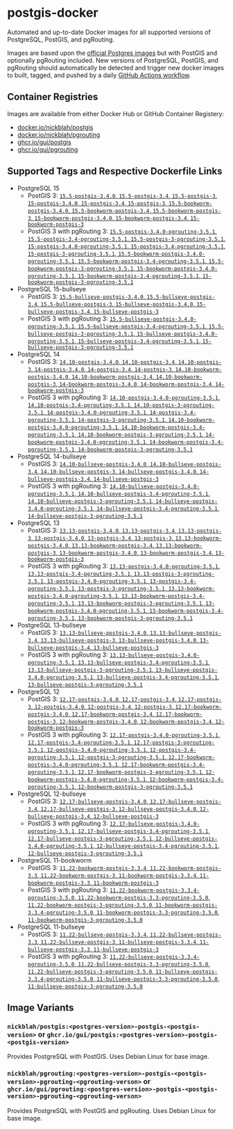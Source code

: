 # postgis-docker

Automated and up-to-date Docker images for all supported versions of PostgreSQL, PostGIS, and pgRouting.

Images are based upon the [official Postgres images](https://hub.docker.com/_/postgres) but with PostGIS and optionally pgRouting included. New versions of PostgreSQL, PostGIS, and pgRouting should automatically be detected and trigger new docker images to built, tagged, and pushed by a daily [GitHub Actions workflow](https://github.com/GUI/postgis-docker/blob/main/.github/workflows/main.yml).

## Container Registries

Images are available from either Docker Hub or GitHub Container Registery:

- [docker.io/nickblah/postgis](https://hub.docker.com/r/nickblah/postgis)
- [docker.io/nickblah/pgrouting](https://hub.docker.com/r/nickblah/pgrouting)
- [ghcr.io/gui/postgis](https://github.com/users/GUI/packages/container/package/postgis)
- [ghcr.io/gui/pgrouting](https://github.com/users/GUI/packages/container/package/pgrouting)

## Supported Tags and Respective Dockerfile Links

- PostgreSQL 15
  - PostGIS 3: [`15.5-postgis-3.4.0`, `15.5-postgis-3.4`, `15.5-postgis-3`, `15-postgis-3.4.0`, `15-postgis-3.4`, `15-postgis-3`, `15.5-bookworm-postgis-3.4.0`, `15.5-bookworm-postgis-3.4`, `15.5-bookworm-postgis-3`, `15-bookworm-postgis-3.4.0`, `15-bookworm-postgis-3.4`, `15-bookworm-postgis-3`](https://github.com/GUI/variant-docker/blob/main/15/bookworm/postgis-3/Dockerfile)
  - PostGIS 3 with pgRouting 3: [`15.5-postgis-3.4.0-pgrouting-3.5.1`, `15.5-postgis-3.4-pgrouting-3.5.1`, `15.5-postgis-3-pgrouting-3.5.1`, `15-postgis-3.4.0-pgrouting-3.5.1`, `15-postgis-3.4-pgrouting-3.5.1`, `15-postgis-3-pgrouting-3.5.1`, `15.5-bookworm-postgis-3.4.0-pgrouting-3.5.1`, `15.5-bookworm-postgis-3.4-pgrouting-3.5.1`, `15.5-bookworm-postgis-3-pgrouting-3.5.1`, `15-bookworm-postgis-3.4.0-pgrouting-3.5.1`, `15-bookworm-postgis-3.4-pgrouting-3.5.1`, `15-bookworm-postgis-3-pgrouting-3.5.1`](https://github.com/GUI/variant-docker/blob/main/15/bookworm/postgis-3-pgrouting-3/Dockerfile)
- PostgreSQL 15-bullseye
  - PostGIS 3: [`15.5-bullseye-postgis-3.4.0`, `15.5-bullseye-postgis-3.4`, `15.5-bullseye-postgis-3`, `15-bullseye-postgis-3.4.0`, `15-bullseye-postgis-3.4`, `15-bullseye-postgis-3`](https://github.com/GUI/variant-docker/blob/main/15/bullseye/postgis-3/Dockerfile)
  - PostGIS 3 with pgRouting 3: [`15.5-bullseye-postgis-3.4.0-pgrouting-3.5.1`, `15.5-bullseye-postgis-3.4-pgrouting-3.5.1`, `15.5-bullseye-postgis-3-pgrouting-3.5.1`, `15-bullseye-postgis-3.4.0-pgrouting-3.5.1`, `15-bullseye-postgis-3.4-pgrouting-3.5.1`, `15-bullseye-postgis-3-pgrouting-3.5.1`](https://github.com/GUI/variant-docker/blob/main/15/bullseye/postgis-3-pgrouting-3/Dockerfile)
- PostgreSQL 14
  - PostGIS 3: [`14.10-postgis-3.4.0`, `14.10-postgis-3.4`, `14.10-postgis-3`, `14-postgis-3.4.0`, `14-postgis-3.4`, `14-postgis-3`, `14.10-bookworm-postgis-3.4.0`, `14.10-bookworm-postgis-3.4`, `14.10-bookworm-postgis-3`, `14-bookworm-postgis-3.4.0`, `14-bookworm-postgis-3.4`, `14-bookworm-postgis-3`](https://github.com/GUI/variant-docker/blob/main/14/bookworm/postgis-3/Dockerfile)
  - PostGIS 3 with pgRouting 3: [`14.10-postgis-3.4.0-pgrouting-3.5.1`, `14.10-postgis-3.4-pgrouting-3.5.1`, `14.10-postgis-3-pgrouting-3.5.1`, `14-postgis-3.4.0-pgrouting-3.5.1`, `14-postgis-3.4-pgrouting-3.5.1`, `14-postgis-3-pgrouting-3.5.1`, `14.10-bookworm-postgis-3.4.0-pgrouting-3.5.1`, `14.10-bookworm-postgis-3.4-pgrouting-3.5.1`, `14.10-bookworm-postgis-3-pgrouting-3.5.1`, `14-bookworm-postgis-3.4.0-pgrouting-3.5.1`, `14-bookworm-postgis-3.4-pgrouting-3.5.1`, `14-bookworm-postgis-3-pgrouting-3.5.1`](https://github.com/GUI/variant-docker/blob/main/14/bookworm/postgis-3-pgrouting-3/Dockerfile)
- PostgreSQL 14-bullseye
  - PostGIS 3: [`14.10-bullseye-postgis-3.4.0`, `14.10-bullseye-postgis-3.4`, `14.10-bullseye-postgis-3`, `14-bullseye-postgis-3.4.0`, `14-bullseye-postgis-3.4`, `14-bullseye-postgis-3`](https://github.com/GUI/variant-docker/blob/main/14/bullseye/postgis-3/Dockerfile)
  - PostGIS 3 with pgRouting 3: [`14.10-bullseye-postgis-3.4.0-pgrouting-3.5.1`, `14.10-bullseye-postgis-3.4-pgrouting-3.5.1`, `14.10-bullseye-postgis-3-pgrouting-3.5.1`, `14-bullseye-postgis-3.4.0-pgrouting-3.5.1`, `14-bullseye-postgis-3.4-pgrouting-3.5.1`, `14-bullseye-postgis-3-pgrouting-3.5.1`](https://github.com/GUI/variant-docker/blob/main/14/bullseye/postgis-3-pgrouting-3/Dockerfile)
- PostgreSQL 13
  - PostGIS 3: [`13.13-postgis-3.4.0`, `13.13-postgis-3.4`, `13.13-postgis-3`, `13-postgis-3.4.0`, `13-postgis-3.4`, `13-postgis-3`, `13.13-bookworm-postgis-3.4.0`, `13.13-bookworm-postgis-3.4`, `13.13-bookworm-postgis-3`, `13-bookworm-postgis-3.4.0`, `13-bookworm-postgis-3.4`, `13-bookworm-postgis-3`](https://github.com/GUI/variant-docker/blob/main/13/bookworm/postgis-3/Dockerfile)
  - PostGIS 3 with pgRouting 3: [`13.13-postgis-3.4.0-pgrouting-3.5.1`, `13.13-postgis-3.4-pgrouting-3.5.1`, `13.13-postgis-3-pgrouting-3.5.1`, `13-postgis-3.4.0-pgrouting-3.5.1`, `13-postgis-3.4-pgrouting-3.5.1`, `13-postgis-3-pgrouting-3.5.1`, `13.13-bookworm-postgis-3.4.0-pgrouting-3.5.1`, `13.13-bookworm-postgis-3.4-pgrouting-3.5.1`, `13.13-bookworm-postgis-3-pgrouting-3.5.1`, `13-bookworm-postgis-3.4.0-pgrouting-3.5.1`, `13-bookworm-postgis-3.4-pgrouting-3.5.1`, `13-bookworm-postgis-3-pgrouting-3.5.1`](https://github.com/GUI/variant-docker/blob/main/13/bookworm/postgis-3-pgrouting-3/Dockerfile)
- PostgreSQL 13-bullseye
  - PostGIS 3: [`13.13-bullseye-postgis-3.4.0`, `13.13-bullseye-postgis-3.4`, `13.13-bullseye-postgis-3`, `13-bullseye-postgis-3.4.0`, `13-bullseye-postgis-3.4`, `13-bullseye-postgis-3`](https://github.com/GUI/variant-docker/blob/main/13/bullseye/postgis-3/Dockerfile)
  - PostGIS 3 with pgRouting 3: [`13.13-bullseye-postgis-3.4.0-pgrouting-3.5.1`, `13.13-bullseye-postgis-3.4-pgrouting-3.5.1`, `13.13-bullseye-postgis-3-pgrouting-3.5.1`, `13-bullseye-postgis-3.4.0-pgrouting-3.5.1`, `13-bullseye-postgis-3.4-pgrouting-3.5.1`, `13-bullseye-postgis-3-pgrouting-3.5.1`](https://github.com/GUI/variant-docker/blob/main/13/bullseye/postgis-3-pgrouting-3/Dockerfile)
- PostgreSQL 12
  - PostGIS 3: [`12.17-postgis-3.4.0`, `12.17-postgis-3.4`, `12.17-postgis-3`, `12-postgis-3.4.0`, `12-postgis-3.4`, `12-postgis-3`, `12.17-bookworm-postgis-3.4.0`, `12.17-bookworm-postgis-3.4`, `12.17-bookworm-postgis-3`, `12-bookworm-postgis-3.4.0`, `12-bookworm-postgis-3.4`, `12-bookworm-postgis-3`](https://github.com/GUI/variant-docker/blob/main/12/bookworm/postgis-3/Dockerfile)
  - PostGIS 3 with pgRouting 3: [`12.17-postgis-3.4.0-pgrouting-3.5.1`, `12.17-postgis-3.4-pgrouting-3.5.1`, `12.17-postgis-3-pgrouting-3.5.1`, `12-postgis-3.4.0-pgrouting-3.5.1`, `12-postgis-3.4-pgrouting-3.5.1`, `12-postgis-3-pgrouting-3.5.1`, `12.17-bookworm-postgis-3.4.0-pgrouting-3.5.1`, `12.17-bookworm-postgis-3.4-pgrouting-3.5.1`, `12.17-bookworm-postgis-3-pgrouting-3.5.1`, `12-bookworm-postgis-3.4.0-pgrouting-3.5.1`, `12-bookworm-postgis-3.4-pgrouting-3.5.1`, `12-bookworm-postgis-3-pgrouting-3.5.1`](https://github.com/GUI/variant-docker/blob/main/12/bookworm/postgis-3-pgrouting-3/Dockerfile)
- PostgreSQL 12-bullseye
  - PostGIS 3: [`12.17-bullseye-postgis-3.4.0`, `12.17-bullseye-postgis-3.4`, `12.17-bullseye-postgis-3`, `12-bullseye-postgis-3.4.0`, `12-bullseye-postgis-3.4`, `12-bullseye-postgis-3`](https://github.com/GUI/variant-docker/blob/main/12/bullseye/postgis-3/Dockerfile)
  - PostGIS 3 with pgRouting 3: [`12.17-bullseye-postgis-3.4.0-pgrouting-3.5.1`, `12.17-bullseye-postgis-3.4-pgrouting-3.5.1`, `12.17-bullseye-postgis-3-pgrouting-3.5.1`, `12-bullseye-postgis-3.4.0-pgrouting-3.5.1`, `12-bullseye-postgis-3.4-pgrouting-3.5.1`, `12-bullseye-postgis-3-pgrouting-3.5.1`](https://github.com/GUI/variant-docker/blob/main/12/bullseye/postgis-3-pgrouting-3/Dockerfile)
- PostgreSQL 11-bookworm
  - PostGIS 3: [`11.22-bookworm-postgis-3.3.4`, `11.22-bookworm-postgis-3.3`, `11.22-bookworm-postgis-3`, `11-bookworm-postgis-3.3.4`, `11-bookworm-postgis-3.3`, `11-bookworm-postgis-3`](https://github.com/GUI/variant-docker/blob/main/11/bookworm/postgis-3/Dockerfile)
  - PostGIS 3 with pgRouting 3: [`11.22-bookworm-postgis-3.3.4-pgrouting-3.5.0`, `11.22-bookworm-postgis-3.3-pgrouting-3.5.0`, `11.22-bookworm-postgis-3-pgrouting-3.5.0`, `11-bookworm-postgis-3.3.4-pgrouting-3.5.0`, `11-bookworm-postgis-3.3-pgrouting-3.5.0`, `11-bookworm-postgis-3-pgrouting-3.5.0`](https://github.com/GUI/variant-docker/blob/main/11/bookworm/postgis-3-pgrouting-3/Dockerfile)
- PostgreSQL 11-bullseye
  - PostGIS 3: [`11.22-bullseye-postgis-3.3.4`, `11.22-bullseye-postgis-3.3`, `11.22-bullseye-postgis-3`, `11-bullseye-postgis-3.3.4`, `11-bullseye-postgis-3.3`, `11-bullseye-postgis-3`](https://github.com/GUI/variant-docker/blob/main/11/bullseye/postgis-3/Dockerfile)
  - PostGIS 3 with pgRouting 3: [`11.22-bullseye-postgis-3.3.4-pgrouting-3.5.0`, `11.22-bullseye-postgis-3.3-pgrouting-3.5.0`, `11.22-bullseye-postgis-3-pgrouting-3.5.0`, `11-bullseye-postgis-3.3.4-pgrouting-3.5.0`, `11-bullseye-postgis-3.3-pgrouting-3.5.0`, `11-bullseye-postgis-3-pgrouting-3.5.0`](https://github.com/GUI/variant-docker/blob/main/11/bullseye/postgis-3-pgrouting-3/Dockerfile)

## Image Variants

### `nickblah/postgis:<postgres-version>-postgis-<postgis-version>` or `ghcr.io/gui/postgis:<postgres-version>-postgis-<postgis-version>`
Provides PostgreSQL with PostGIS. Uses Debian Linux for base image.

### `nickblah/pgrouting:<postgres-version>-postgis-<postgis-version>-pgrouting-<pgrouting-verson>` or `ghcr.io/gui/pgrouting:<postgres-version>-postgis-<postgis-version>-pgrouting-<pgrouting-verson>`
Provides PostgreSQL with PostGIS and pgRouting. Uses Debian Linux for base image.
